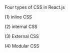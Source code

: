 
Four types of CSS in React.js 

(1) inline CSS

(2) internal CSS

(3) External CSS

(4) Modular CSS



